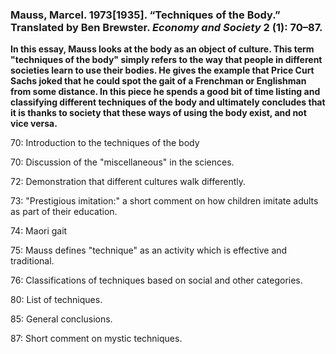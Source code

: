 ### Mauss, Marcel. 1973\[1935\]. “Techniques of the Body.” Translated by Ben Brewster. _Economy and Society_ 2 (1): 70–87.

**In this essay, Mauss looks at the body as an object of culture. This term "techniques of the body" simply refers to the way that people in different societies learn to use their bodies. He gives the example that Price Curt Sachs joked that he could spot the gait of a Frenchman or Englishman from some distance. In this piece he spends a good bit of time listing and classifying different techniques of the body and ultimately concludes that it is thanks to society that these ways of using the body exist, and not vice versa.**

70: Introduction to the techniques of the body

70: Discussion of the "miscellaneous" in the sciences.

72: Demonstration that different cultures walk differently.

73: "Prestigious imitation:" a short comment on how children imitate adults as part of their education.

74: Maori gait

75: Mauss defines "technique" as an activity which is effective and traditional.

76: Classifications of techniques based on social and other categories.

80: List of techniques.

85: General conclusions.

87: Short comment on mystic techniques.


